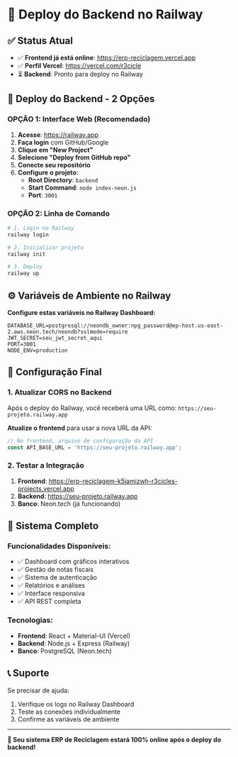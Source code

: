 # 🚂 Deploy do Backend no Railway

## ✅ Status Atual
- ✅ **Frontend já está online**: https://erp-reciclagem.vercel.app
- ✅ **Perfil Vercel**: https://vercel.com/r3cicle
- ⏳ **Backend**: Pronto para deploy no Railway

## 🎯 Deploy do Backend - 2 Opções

### OPÇÃO 1: Interface Web (Recomendado)

1. **Acesse**: https://railway.app
2. **Faça login** com GitHub/Google
3. **Clique em "New Project"**
4. **Selecione "Deploy from GitHub repo"**
5. **Conecte seu repositório**
6. **Configure o projeto**:
   - **Root Directory**: `backend`
   - **Start Command**: `node index-neon.js`
   - **Port**: `3001`

### OPÇÃO 2: Linha de Comando

```bash
# 1. Login no Railway
railway login

# 2. Inicializar projeto
railway init

# 3. Deploy
railway up
```

## ⚙️ Variáveis de Ambiente no Railway

**Configure estas variáveis no Railway Dashboard:**

```env
DATABASE_URL=postgresql://neondb_owner:npg_password@ep-host.us-east-2.aws.neon.tech/neondb?sslmode=require
JWT_SECRET=seu_jwt_secret_aqui
PORT=3001
NODE_ENV=production
```

## 🔧 Configuração Final

### 1. Atualizar CORS no Backend

Após o deploy do Railway, você receberá uma URL como:
`https://seu-projeto.railway.app`

**Atualize o frontend** para usar a nova URL da API:

```javascript
// No frontend, arquivo de configuração da API
const API_BASE_URL = 'https://seu-projeto.railway.app';
```

### 2. Testar a Integração

1. **Frontend**: https://erp-reciclagem-k5jamizwh-r3cicles-projects.vercel.app
2. **Backend**: https://seu-projeto.railway.app
3. **Banco**: Neon.tech (já funcionando)

## 🎉 Sistema Completo

### Funcionalidades Disponíveis:
- ✅ Dashboard com gráficos interativos
- ✅ Gestão de notas fiscais
- ✅ Sistema de autenticação
- ✅ Relatórios e análises
- ✅ Interface responsiva
- ✅ API REST completa

### Tecnologias:
- **Frontend**: React + Material-UI (Vercel)
- **Backend**: Node.js + Express (Railway)
- **Banco**: PostgreSQL (Neon.tech)

## 📞 Suporte

Se precisar de ajuda:
1. Verifique os logs no Railway Dashboard
2. Teste as conexões individualmente
3. Confirme as variáveis de ambiente

---

**🚀 Seu sistema ERP de Reciclagem estará 100% online após o deploy do backend!**